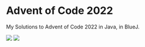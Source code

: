 # Advent of Code 2022

My Solutions to Advent of Code 2022 in Java, in BlueJ. 

![](https://img.shields.io/badge/days%20completed-7-red) ![](https://img.shields.io/badge/stars%20⭐-14-yellow)
